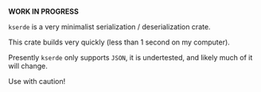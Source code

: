 **WORK IN PROGRESS** 

`kserde` is a very minimalist serialization / deserialization crate.

This crate builds very quickly (less than 1 second on my computer).

Presently `kserde` only supports `JSON`, it is undertested, and likely much of it will change.

Use with caution!
